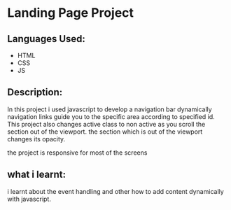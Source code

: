 # Landing Page Project

## Languages Used:
- HTML
- CSS
- JS

## Description:

In this project i used javascript to develop a navigation bar dynamically
navigation links guide you to the specific area according to specified id.
This project also changes active class to non active as you scroll the section 
out of the viewport.
the section which is out of the viewport changes its opacity.

the project is responsive for most of the screens

## what i learnt:

i learnt about the event handling and other how to add content dynamically with javascript.
